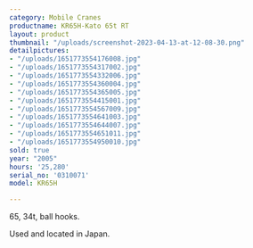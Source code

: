 ```yaml
---
category: Mobile Cranes
productname: KR65H-Kato 65t RT
layout: product
thumbnail: "/uploads/screenshot-2023-04-13-at-12-08-30.png"
detailpictures:
- "/uploads/1651773554176008.jpg"
- "/uploads/1651773554317002.jpg"
- "/uploads/1651773554332006.jpg"
- "/uploads/1651773554360004.jpg"
- "/uploads/1651773554365005.jpg"
- "/uploads/1651773554415001.jpg"
- "/uploads/1651773554567009.jpg"
- "/uploads/1651773554641003.jpg"
- "/uploads/1651773554644007.jpg"
- "/uploads/1651773554651011.jpg"
- "/uploads/1651773554950010.jpg"
sold: true
year: "2005"
hours: '25,280'
serial_no: '0310071'
model: KR65H

---
```

65, 34t, ball hooks.

Used and located in Japan.